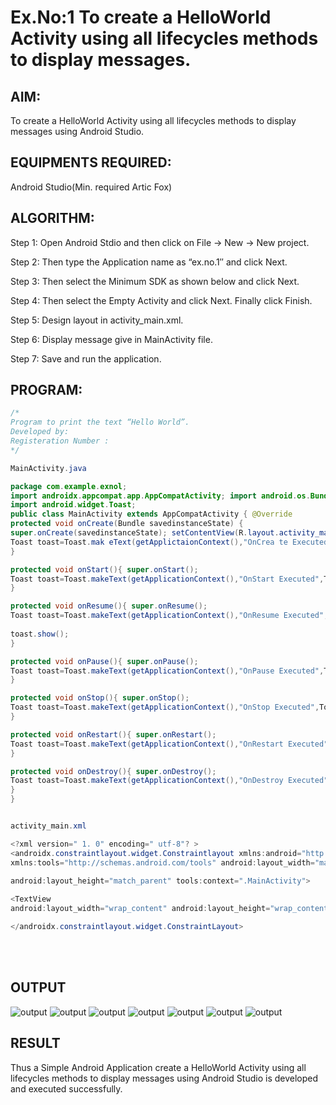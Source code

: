 # Ex.No:1 To create a HelloWorld Activity using all lifecycles methods to display messages.


## AIM:

To create a HelloWorld Activity using all lifecycles methods to display messages using Android Studio.

## EQUIPMENTS REQUIRED:

Android Studio(Min. required Artic Fox)

## ALGORITHM:

Step 1: Open Android Stdio and then click on File -> New -> New project.

Step 2: Then type the Application name as “ex.no.1″ and click Next. 

Step 3: Then select the Minimum SDK as shown below and click Next.

Step 4: Then select the Empty Activity and click Next. Finally click Finish.

Step 5: Design layout in activity_main.xml.

Step 6: Display message give in MainActivity file.

Step 7: Save and run the application.

## PROGRAM:
```java
/*
Program to print the text “Hello World”.
Developed by:
Registeration Number :
*/

MainActivity.java

package com.example.exnol;
import androidx.appcompat.app.AppCompatActivity; import android.os.Bundle;
import android.widget.Toast;
public class MainActivity extends AppCompatActivity { @Override
protected void onCreate(Bundle savedinstanceState) {
super.onCreate(savedinstanceState); setContentView(R.layout.activity_main);
Toast toast=Toast.mak eText(getApplictaionContext(),"OnCrea te Executed",Toast.LENGTH_LONG); toast.show();
}

protected void onStart(){ super.onStart();
Toast toast=Toast.makeText(getApplicationContext(),"OnStart Executed",Toast.LENGTH_LONG); toast.show();
}

protected void onResume(){ super.onResume();
Toast toast=Toast.makeText(getApplicationContext(),"OnResume Executed",Toast.LENGTH_LONG);
 
toast.show();
}

protected void onPause(){ super.onPause();
Toast toast=Toast.makeText(getApplicationContext(),"OnPause Executed",Toast.LENGTH_LONG); toast.show();
}

protected void onStop(){ super.onStop();
Toast toast=Toast.makeText(getApplicationContext(),"OnStop Executed",Toast.LENGTH_LONG); toast.show();
}

protected void onRestart(){ super.onRestart();
Toast toast=Toast.makeText(getApplicationContext(),"OnRestart Executed",Toast.LENGTH_LONG); toast.show();
}

protected void onDestroy(){ super.onDestroy();
Toast toast=Toast.makeText(getApplicationContext(),"OnDestroy Executed",Toast.LENGTH_LONG); toast.show();
}
}


activity_main.xml

<?xml version=" 1. 0" encoding=" utf-8"? >
<androidx.constraintlayout.widget.Constraintlayout xmlns:android="http://schemas.android.com/apk/res/android" xmlns:app="http://schemas.android.com/apk/res-auto"
xmlns:tools="http://schemas.android.com/tools" android:layout_width="match_parent"
 
android:layout_height="match_parent" tools:context=".MainActivity">

<TextView
android:layout_width="wrap_content" android:layout_height="wrap_content" android:text="Hello World!" app:layout_constraintBottom_toBottomOf="parent" app:layout_constraintLeft_toLeftOf="parent" app:layout_constraintRight_toRightOf="parent" app:layout_constraintTop_toTopOf="parent" />

</androidx.constraintlayout.widget.ConstraintLayout>


```
</br>
</br> 

## OUTPUT
![output](./static/img/o1.png)
![output](./static/img/o2.png)
![output](./static/img/o3.png)
![output](./static/img/o4.png)
![output](./static/img/o5.png)
![output](./static/img/o6.png)
![output](./static/img/o7.png)


## RESULT
Thus a Simple Android Application create a HelloWorld Activity using all lifecycles methods to display messages using Android Studio is developed and executed successfully.
